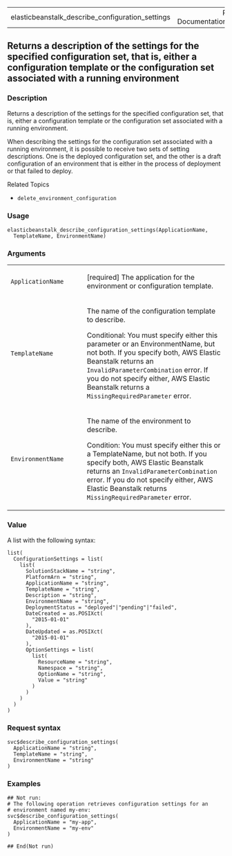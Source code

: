 <table style="width: 100%;">
<tbody>
<tr class="odd">
<td>elasticbeanstalk_describe_configuration_settings</td>
<td style="text-align: right;">R Documentation</td>
</tr>
</tbody>
</table>

## Returns a description of the settings for the specified configuration set, that is, either a configuration template or the configuration set associated with a running environment

### Description

Returns a description of the settings for the specified configuration
set, that is, either a configuration template or the configuration set
associated with a running environment.

When describing the settings for the configuration set associated with a
running environment, it is possible to receive two sets of setting
descriptions. One is the deployed configuration set, and the other is a
draft configuration of an environment that is either in the process of
deployment or that failed to deploy.

Related Topics

-   `delete_environment_configuration`

### Usage

    elasticbeanstalk_describe_configuration_settings(ApplicationName,
      TemplateName, EnvironmentName)

### Arguments

<table>
<colgroup>
<col style="width: 35%" />
<col style="width: 65%" />
</colgroup>
<tbody>
<tr class="odd">
<td><code
id="elasticbeanstalk_describe_configuration_settings_:_ApplicationName">ApplicationName</code></td>
<td><p>[required] The application for the environment or configuration
template.</p></td>
</tr>
<tr class="even">
<td><code
id="elasticbeanstalk_describe_configuration_settings_:_TemplateName">TemplateName</code></td>
<td><p>The name of the configuration template to describe.</p>
<p>Conditional: You must specify either this parameter or an
EnvironmentName, but not both. If you specify both, AWS Elastic
Beanstalk returns an <code>InvalidParameterCombination</code> error. If
you do not specify either, AWS Elastic Beanstalk returns a
<code>MissingRequiredParameter</code> error.</p></td>
</tr>
<tr class="odd">
<td><code
id="elasticbeanstalk_describe_configuration_settings_:_EnvironmentName">EnvironmentName</code></td>
<td><p>The name of the environment to describe.</p>
<p>Condition: You must specify either this or a TemplateName, but not
both. If you specify both, AWS Elastic Beanstalk returns an
<code>InvalidParameterCombination</code> error. If you do not specify
either, AWS Elastic Beanstalk returns
<code>MissingRequiredParameter</code> error.</p></td>
</tr>
</tbody>
</table>

### Value

A list with the following syntax:

    list(
      ConfigurationSettings = list(
        list(
          SolutionStackName = "string",
          PlatformArn = "string",
          ApplicationName = "string",
          TemplateName = "string",
          Description = "string",
          EnvironmentName = "string",
          DeploymentStatus = "deployed"|"pending"|"failed",
          DateCreated = as.POSIXct(
            "2015-01-01"
          ),
          DateUpdated = as.POSIXct(
            "2015-01-01"
          ),
          OptionSettings = list(
            list(
              ResourceName = "string",
              Namespace = "string",
              OptionName = "string",
              Value = "string"
            )
          )
        )
      )
    )

### Request syntax

    svc$describe_configuration_settings(
      ApplicationName = "string",
      TemplateName = "string",
      EnvironmentName = "string"
    )

### Examples

    ## Not run: 
    # The following operation retrieves configuration settings for an
    # environment named my-env:
    svc$describe_configuration_settings(
      ApplicationName = "my-app",
      EnvironmentName = "my-env"
    )

    ## End(Not run)
